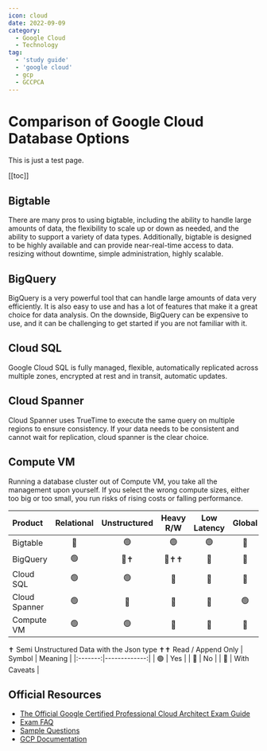 ```yaml
---
icon: cloud
date: 2022-09-09
category:
  - Google Cloud
  - Technology
tag:
  - 'study guide'
  - 'google cloud'
  - gcp
  - GCCPCA
---
```


# Comparison of Google Cloud Database Options

This is just a test page.

[[toc]]

## Bigtable
There are many pros to using bigtable, including the ability to handle large amounts of data, the flexibility to scale up or down as needed, and the ability to support a variety of data types. Additionally, bigtable is designed to be highly available and can provide near-real-time access to data. resizing without downtime, simple administration, highly scalable.
## BigQuery
BigQuery is a very powerful tool that can handle large amounts of data very efficiently. It is also easy to use and has a lot of features that make it a great choice for data analysis. On the downside, BigQuery can be expensive to use, and it can be challenging to get started if you are not familiar with it. 
## Cloud SQL
Google Cloud SQL is fully managed, flexible, automatically replicated across multiple zones, encrypted at rest and in transit, automatic updates.
## Cloud Spanner
Cloud Spanner uses TrueTime to execute the same query on multiple regions to ensure consistency. If your data needs to be consistent and cannot wait for replication, cloud spanner is the clear choice.
## Compute VM
Running a database cluster out of Compute VM, you take all the management upon yourself. If you select the wrong compute sizes, either too big or too small, you run risks of rising costs or falling performance.

|Product      |Relational|Unstructured|Heavy R/W|Low Latency|Global|
|:------------|:--------:|:----------:|:-------:|:---------:|:----:|
| Bigtable    |     🔴  |    🟢      |     🟢  |     🟢    |🔴  |
| BigQuery    |     🟢  |    🔵✝     |     🔴✝✝|     🔴    |🔴  |
|Cloud SQL    |     🟢  |    🟢      |     🔴  |     🔴    |🔴  |
|Cloud Spanner|     🟢  |    🔴      |     🔴  |     🔴    |🟢  |
|Compute VM   |     🟢  |    🟢      |     🔴  |     🔴    |🔴  |
✝  Semi Unstructured Data with the Json type
✝✝ Read / Append Only
| Symbol  |    Meaning   |
|:-------:|-------------:|
|   🟢    | Yes          |
|   🔴    | No           |
|   🔵    | With Caveats |

## Official Resources
* [The Official Google Certified Professional Cloud Architect Exam
  Guide](http://cloud.google.com/certification/guides/professional-cloud-architect)
* [Exam FAQ](http://cloud.google.com/certification/faqs/#0)
* [Sample Questions](http://cloud.google.com/certiications/cloud-architect)
* [GCP Documentation](http://cloud.google.com/docs)